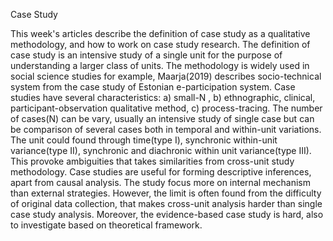 Case Study 

This week's articles describe the definition of case study as a qualitative methodology, and how to work on case study research. The definition of case study is an intensive study of a single unit for the purpose of understanding a larger class of units. The methodology is widely used in social science studies  for example, Maarja(2019) describes socio-technical system from the case study of Estonian e-participation system. 
Case studies have several characteristics: a) small-N , b) ethnographic, clinical, participant-observation qualitative method, c) process-tracing. The number of cases(N) can be vary, usually an intensive study of single case but can be comparison of several cases both in temporal and within-unit variations. The unit could found through time(type I), synchronic within-unit variance(type II), synchronic and diachronic within unit variance(type III). This provoke ambiguities that takes similarities from cross-unit study methodology.
Case studies are useful for forming descriptive inferences, apart from causal analysis. The study focus more on internal mechanism than external strategies. However, the limit is often found from the difficulty of original data collection, that makes cross-unit analysis harder than single case study analysis. Moreover, the evidence-based case study is hard, also to investigate based on theoretical framework. 
